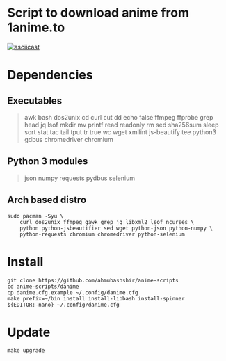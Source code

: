 # Script to download anime from 1anime.to

[![asciicast](https://asciinema.org/a/262000.svg)](https://asciinema.org/a/262000)

# Dependencies
## Executables
> awk bash dos2unix cd curl cut dd echo false ffmpeg ffprobe grep head jq lsof
> mkdir mv printf read readonly rm sed sha256sum sleep sort stat tac tail tput tr
> true wc wget xmllint js-beautify tee python3 gdbus chromedriver chromium
## Python 3 modules
> json numpy requests pydbus selenium
## Arch based distro
```
sudo pacman -Syu \
	curl dos2unix ffmpeg gawk grep jq libxml2 lsof ncurses \
	python python-jsbeautifier sed wget python-json python-numpy \
	python-requests chromium chromedriver python-selenium
```

# Install
```
git clone https://github.com/ahmubashshir/anime-scripts
cd anime-scripts/danime
cp danime.cfg.example ~/.config/danime.cfg
make prefix=~/bin install install-libbash install-spinner
${EDITOR:-nano} ~/.config/danime.cfg
```

# Update
```
make upgrade
```

